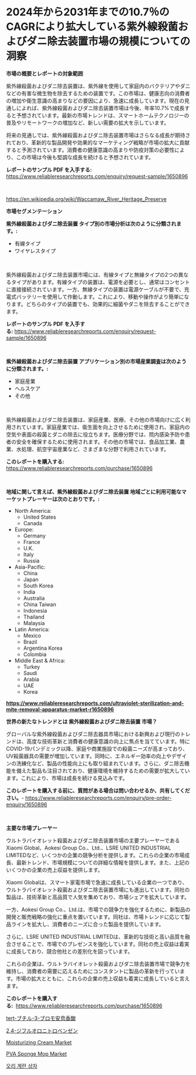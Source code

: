 <p><h1>2024年から2031年までの10.7％のCAGRにより拡大している紫外線殺菌およびダニ除去装置市場の規模についての洞察</h1></p><p><strong>市場の概要とレポートの対象範囲</strong></p>
<p><p>紫外線殺菌およびダニ除去装置は、紫外線を使用して家庭内のバクテリアやダニなどの有害な微生物を除去するための装置です。この市場は、健康志向の消費者の増加や衛生意識の高まりなどの要因により、急速に成長しています。現在の見通しによれば、紫外線殺菌およびダニ除去装置市場は今後、年率10.7%で成長すると予想されています。最新の市場トレンドは、スマートホームテクノロジーの普及やリモートワークの増加など、新しい需要の拡大を示しています。</p><p>将来の見通しでは、紫外線殺菌およびダニ除去装置市場はさらなる成長が期待されており、革新的な製品開発や効果的なマーケティング戦略が市場の拡大に貢献すると予測されています。消費者の健康意識の高まりや防疫対策の必要性により、この市場は今後も堅調な成長を続けると予想されています。</p></p>
<p><strong>レポートのサンプル PDF を入手する:</strong> <a href="https://www.reliableresearchreports.com/enquiry/request-sample/1650896">https://www.reliableresearchreports.com/enquiry/request-sample/1650896</a></p>
<p>&nbsp;</p>
<p><a href="https://en.wikipedia.org/wiki/Waccamaw_River_Heritage_Preserve">https://en.wikipedia.org/wiki/Waccamaw_River_Heritage_Preserve</a></p>
<p><strong>市場セグメンテーション</strong></p>
<p><strong>紫外線殺菌およびダニ除去装置 タイプ別の市場分析は次のように分類されます。:</strong></p>
<p><ul><li>有線タイプ</li><li>ワイヤレスタイプ</li></ul></p>
<p>&nbsp;</p>
<p><p>紫外線殺菌およびダニ除去装置市場には、有線タイプと無線タイプの2つの異なるタイプがあります。有線タイプの装置は、電源を必要とし、通常はコンセントに直接接続されています。一方、無線タイプの装置は電源ケーブルが不要で、充電式バッテリーを使用して作動します。これにより、移動や操作がより簡単になります。どちらのタイプの装置でも、効果的に細菌やダニを除去することができます。</p></p>
<p><strong>レポートのサンプル PDF を入手する:</strong>&nbsp;<a href="https://www.reliableresearchreports.com/enquiry/request-sample/1650896">https://www.reliableresearchreports.com/enquiry/request-sample/1650896</a></p>
<p>&nbsp;</p>
<p><strong> 紫外線殺菌およびダニ除去装置 アプリケーション別の市場産業調査は次のように分類されます。:</strong></p>
<p><ul><li>家庭産業</li><li>ヘルスケア</li><li>その他</li></ul></p>
<p>&nbsp;</p>
<p><p>紫外線殺菌およびダニ除去装置は、家庭産業、医療、その他の市場向けに広く利用されています。家庭産業では、衛生面を向上させるために使用され、家庭内の空気や表面の殺菌とダニの除去に役立ちます。医療分野では、院内感染予防や患者の安全を確保するために使用されます。その他の市場では、食品加工業、農業、水処理、航空宇宙産業など、さまざまな分野で利用されています。</p></p>
<p><strong>このレポートを購入する:</strong>&nbsp; <a href="https://www.reliableresearchreports.com/purchase/1650896">https://www.reliableresearchreports.com/purchase/1650896</a></p>
<p>&nbsp;</p>
<p><strong>地域に関して言えば、紫外線殺菌およびダニ除去装置 地域ごとに利用可能なマーケットプレーヤーは次のとおりです。:</strong></p>
<p><ul>
    <li>
        North America:
        <ul>
            <li>United States</li>
            <li>Canada</li>
        </ul>
    </li>
    <li>
        Europe:
        <ul>
            <li>Germany</li>
            <li>France</li>
            <li>U.K.</li>
            <li>Italy</li>
            <li>Russia</li>
        </ul>
    </li>
    <li>
        Asia-Pacific:
        <ul>
            <li>China</li>
            <li>Japan</li>
            <li>South Korea</li>
            <li>India</li>
            <li>Australia</li>
            <li>China Taiwan</li>
            <li>Indonesia</li>
            <li>Thailand</li>
            <li>Malaysia</li>
        </ul>
    </li>
    <li>
        Latin America:
        <ul>
            <li>Mexico</li>
            <li>Brazil</li>
            <li>Argentina Korea</li>
            <li>Colombia</li>
        </ul>
    </li>
    <li>
        Middle East & Africa:
        <ul>
            <li>Turkey</li>
            <li>Saudi</li>
            <li>Arabia</li>
            <li>UAE</li>
            <li>Korea</li>
        </ul>
    </li>
    </ul></p>
<p><strong><a href="https://www.reliableresearchreports.com/ultraviolet-sterilization-and-mite-removal-apparatus-market-r1650896">https://www.reliableresearchreports.com/ultraviolet-sterilization-and-mite-removal-apparatus-market-r1650896</a></strong>&nbsp;</p>
<p><strong>世界の新たなトレンドとは 紫外線殺菌およびダニ除去装置 市場？</strong></p>
<p><p>グローバルな紫外線殺菌およびダニ除去器具市場における新興および現行のトレンドは、高度な技術革新と消費者の健康意識の向上に焦点を当てています。特にCOVID-19パンデミック以降、家庭や商業施設での殺菌ニーズが高まっており、UV殺菌器具の需要が増加しています。同時に、エネルギー効率の向上やデザインの洗練化など、製品の性能向上にも取り組まれています。さらに、ダニ除去機能を備えた製品も注目されており、健康環境を維持するための需要が拡大しています。これにより、市場は成長を続ける見込みです。</p></p>
<p><strong>このレポートを購入する前に、質問がある場合は問い合わせるか、共有してください。</strong>- <a href="https://www.reliableresearchreports.com/enquiry/pre-order-enquiry/1650896">https://www.reliableresearchreports.com/enquiry/pre-order-enquiry/1650896</a></p>
<p>&nbsp;</p>
<p><strong>主要な市場プレーヤー</strong></p>
<p><p>ウルトラバイオレット殺菌およびダニ除去装置市場の主要プレーヤーであるXiaomi Global、Aokesi Group Co.、Ltd.、LSRE UNITED INDUSTRIAL LIMITEDなど、いくつかの企業の競争分析を提供します。これらの企業の市場成長、最新トレンド、市場規模についての詳細な情報を提供します。また、上記のいくつかの企業の売上収益を提供します。</p><p>Xiaomi Globalは、スマート家電市場で急速に成長している企業の一つであり、ウルトラバイオレット殺菌およびダニ除去装置市場にも進出しています。同社の製品は、技術革新と高品質で人気を集めており、市場シェアを拡大しています。</p><p>一方、Aokesi Group Co.、Ltd.は、市場での競争力を強化するために、新製品の開発と販売戦略の強化に重点を置いています。同社は、市場トレンドに応じて製品ラインを拡大し、消費者のニーズに合った製品を提供しています。</p><p>さらに、LSRE UNITED INDUSTRIAL LIMITEDは、革新的な技術と高い品質を融合させることで、市場でのプレゼンスを強化しています。同社の売上収益は着実に成長しており、競合他社との差別化を図っています。</p><p>これらの企業は、ウルトラバイオレット殺菌およびダニ除去装置市場で競争力を維持し、消費者の需要に応えるためにコンスタントに製品の革新を行っています。市場の拡大とともに、これらの企業の売上収益も着実に成長していると言えます。</p></p>
<p><strong>このレポートを購入する:</strong>&nbsp;&nbsp;<a href="https://www.reliableresearchreports.com/purchase/1650896">https://www.reliableresearchreports.com/purchase/1650896</a></p>
<p><p><a href="https://github.com/LizaHeller2023/Market-Research-Report-List-1/blob/main/5884887141234.md">tert-ブチル-3-ブロモ安息香酸</a></p><p><a href="https://github.com/jkjreqjscoxx7/Market-Research-Report-List-2/blob/main/8599936141235.md">2,4-ジフルオロニトロベンゼン</a></p><p><a href="https://github.com/kpvmspce33/Market-Research-Report-List-1/blob/main/moisturizing-cream-market.md">Moisturizing Cream Market</a></p><p><a href="https://github.com/ajohirul8010/Market-Research-Report-List-1/blob/main/pva-sponge-mop-market.md">PVA Sponge Mop Market</a></p><p><a href="https://github.com/PhilToryphy7876567/Market-Research-Report-List-2/blob/main/9787314149092.md">오리 계란 상자</a></p></p>